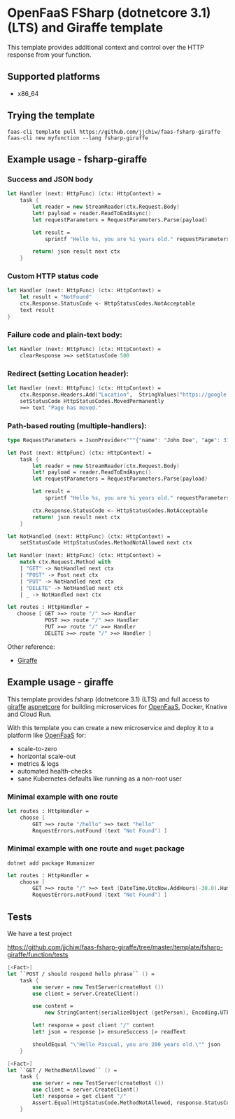 # OpenFaaS FSharp (dotnetcore 3.1) (LTS) and Giraffe template

This template provides additional context and control over the HTTP response from your function.

## Supported platforms

-   x86_64

## Trying the template

```
faas-cli template pull https://github.com/jjchiw/faas-fsharp-giraffe
faas-cli new myfunction --lang fsharp-giraffe
```

## Example usage - fsharp-giraffe

### Success and JSON body

```fsharp
let Handler (next: HttpFunc) (ctx: HttpContext) =
    task {
        let reader = new StreamReader(ctx.Request.Body)
        let! payload = reader.ReadToEndAsync()
        let requestParameters = RequestParameters.Parse(payload)

        let result =
            sprintf "Hello %s, you are %i years old." requestParameters.Name requestParameters.Age

        return! json result next ctx
    }
```

### Custom HTTP status code

```fsharp
let Handler (next: HttpFunc) (ctx: HttpContext) =
    let result = "NotFound"
    ctx.Response.StatusCode <- HttpStatusCodes.NotAcceptable
    text result
}
```

### Failure code and plain-text body:

```fsharp
let Handler (next: HttpFunc) (ctx: HttpContext) =
    clearResponse >=> setStatusCode 500
```

### Redirect (setting Location header):

```fsharp
let Handler (next: HttpFunc) (ctx: HttpContext) =
    ctx.Response.Headers.Add("Location",  StringValues("https://google.com"))
    setStatusCode HttpStatusCodes.MovedPermanently
    >=> text "Page has moved."
```

### Path-based routing (multiple-handlers):

```fsharp
type RequestParameters = JsonProvider<"""{"name": "John Doe", "age": 31}""">

let Post (next: HttpFunc) (ctx: HttpContext) =
    task {
        let reader = new StreamReader(ctx.Request.Body)
        let! payload = reader.ReadToEndAsync()
        let requestParameters = RequestParameters.Parse(payload)

        let result =
            sprintf "Hello %s, you are %i years old." requestParameters.Name requestParameters.Age

        ctx.Response.StatusCode <- HttpStatusCodes.NotAcceptable
        return! json result next ctx
    }

let NotHandled (next: HttpFunc) (ctx: HttpContext) =
    setStatusCode HttpStatusCodes.MethodNotAllowed next ctx

let Handler (next: HttpFunc) (ctx: HttpContext) =
    match ctx.Request.Method with
    | "GET" -> NotHandled next ctx
    | "POST" -> Post next ctx
    | "PUT" -> NotHandled next ctx
    | "DELETE" -> NotHandled next ctx
    | _ -> NotHandled next ctx

let routes : HttpHandler =
   choose [ GET >=> route "/" >=> Handler
            POST >=> route "/" >=> Handler
            PUT >=> route "/" >=> Handler
            DELETE >=> route "/" >=> Handler ]
```

Other reference:

-   [Giraffe](https://github.com/giraffe-fsharp/Giraffe)

## Example usage - giraffe

This template provides fsharp (dotnetcore 3.1) (LTS) and full access to [giraffe](https://github.com/giraffe-fsharp/Giraffe) [aspnetcore](https://docs.microsoft.com/en-us/aspnet/core/?view=aspnetcore-3.1) for building microservices for [OpenFaaS](https://www.openfaas.com), Docker, Knative and Cloud Run.

With this template you can create a new microservice and deploy it to a platform like [OpenFaaS](https://www.openfaas.com) for:

-   scale-to-zero
-   horizontal scale-out
-   metrics & logs
-   automated health-checks
-   sane Kubernetes defaults like running as a non-root user

### Minimal example with one route

```fsharp
let routes : HttpHandler =
    choose [
        GET >=> route "/hello" >=> text "hello"
        RequestErrors.notFound (text "Not Found") ]
```

### Minimal example with one route and `nuget` package

```
dotnet add package Humanizer
```

```fsharp
let routes : HttpHandler =
    choose [
        GET >=> route "/" >=> text (DateTime.UtcNow.AddHours(-30.0).Humanize())
        RequestErrors.notFound (text "Not Found") ]
```

## Tests

We have a test project

https://github.com/jjchiw/faas-fsharp-giraffe/tree/master/template/fsharp-giraffe/function/tests

```fsharp
[<Fact>]
let ``POST / should respond hello phrase`` () =
    task {
        use server = new TestServer(createHost ())
        use client = server.CreateClient()

        use content =
            new StringContent(serializeObject (getPerson), Encoding.UTF8, "application/json")

        let! response = post client "/" content
        let! json = response |> ensureSuccess |> readText

        shouldEqual "\"Hello Pascual, you are 200 years old.\"" json
    }

[<Fact>]
let ``GET / MethodNotAllowed`` () =
    task {
        use server = new TestServer(createHost ())
        use client = server.CreateClient()
        let! response = get client "/"
        Assert.Equal(HttpStatusCode.MethodNotAllowed, response.StatusCode)
    }
```
